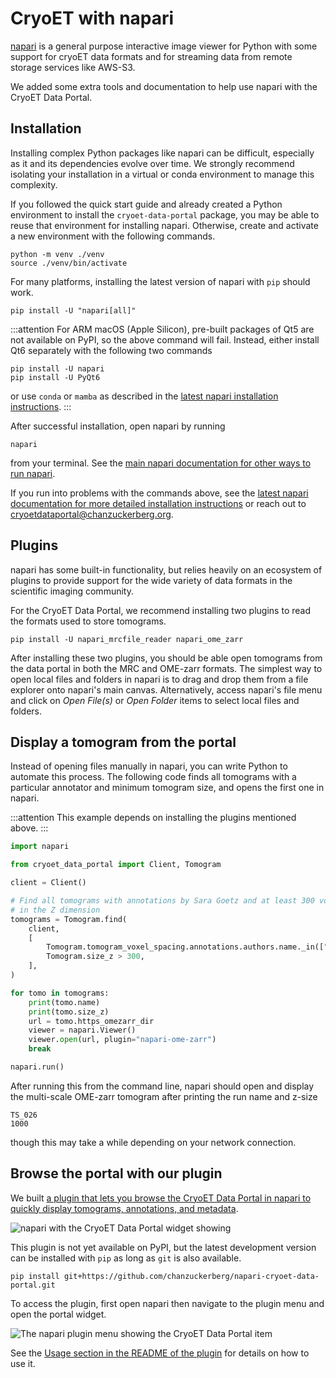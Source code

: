 # CryoET with napari

[napari](https://napari.org) is a general purpose interactive image viewer for Python
with some support for cryoET data formats and for streaming data from remote storage services like AWS-S3.

We added some extra tools and documentation to help use napari with the CryoET Data Portal.


## Installation

Installing complex Python packages like napari can be difficult, especially as it and its dependencies evolve over time.
We strongly recommend isolating your installation in a virtual or conda environment to manage this complexity.

If you followed the quick start guide and already created a Python environment to install the `cryoet-data-portal` package, you may be able to reuse that environment for installing napari.
Otherwise, create and activate a new environment with the following commands.

```shell
python -m venv ./venv
source ./venv/bin/activate
```

For many platforms, installing the latest version of napari with `pip` should work.

```shell
pip install -U "napari[all]"
```

:::attention
For ARM macOS (Apple Silicon), pre-built packages of Qt5 are not available on PyPI, so the above command will fail.
Instead, either install Qt6 separately with the following two commands

```shell
pip install -U napari
pip install -U PyQt6
```

or use `conda` or `mamba` as described in the [latest napari installation instructions](https://napari.org/dev/tutorials/fundamentals/installation.html#install-as-python-package-recommended).
:::

After successful installation, open napari by running

```shell
napari
```

from your terminal.
See the [main napari documentation for other ways to run napari](https://napari.org/stable/tutorials/fundamentals/getting_started.html).

If you run into problems with the commands above, see the [latest napari documentation for more detailed installation instructions](https://napari.org/dev/tutorials/fundamentals/installation.html#install-as-python-package-recommended) or reach out to cryoetdataportal@chanzuckerberg.org.


## Plugins

napari has some built-in functionality, but relies heavily on an ecosystem of plugins to
provide support for the wide variety of data formats in the scientific imaging community.

For the CryoET Data Portal, we recommend installing two plugins to read the formats used to store tomograms.

```shell
pip install -U napari_mrcfile_reader napari_ome_zarr
```

After installing these two plugins, you should be able open tomograms from the data portal in both the MRC and OME-zarr formats.
The simplest way to open local files and folders in napari is to drag and drop them from a file explorer onto napari's main canvas.
Alternatively, access napari's file menu and click on *Open File(s)* or *Open Folder* items to select local files and folders.


## Display a tomogram from the portal

Instead of opening files manually in napari, you can write Python to automate this process.
The following code finds all tomograms with a particular annotator and minimum tomogram size,
and opens the first one in napari.

:::attention
This example depends on installing the plugins mentioned above.
:::

```python
import napari

from cryoet_data_portal import Client, Tomogram

client = Client()

# Find all tomograms with annotations by Sara Goetz and at least 300 voxels
# in the Z dimension
tomograms = Tomogram.find(
    client,
    [
        Tomogram.tomogram_voxel_spacing.annotations.authors.name._in(["Sara Goetz"]),
        Tomogram.size_z > 300,
    ],
)

for tomo in tomograms:
    print(tomo.name)
    print(tomo.size_z)
    url = tomo.https_omezarr_dir
    viewer = napari.Viewer()
    viewer.open(url, plugin="napari-ome-zarr")
    break

napari.run()
```

After running this from the command line, napari should open and display the multi-scale
OME-zarr tomogram after printing the run name and z-size

```
TS_026
1000
```

though this may take a while depending on your network connection.


## Browse the portal with our plugin

We built [a plugin that lets you browse the CryoET Data Portal in napari to quickly display tomograms, annotations, and metadata](https://github.com/chanzuckerberg/napari-cryoet-data-portal).

![napari with the CryoET Data Portal widget showing](https://github.com/chanzuckerberg/cryoet-data-portal/assets/2608297/2e8f0792-7fc7-4831-b3da-3202d5995843)

This plugin is not yet available on PyPI, but the latest development version can be installed with `pip` as long as `git` is also available.

```shell
pip install git+https://github.com/chanzuckerberg/napari-cryoet-data-portal.git
```

To access the plugin, first open napari then navigate to the plugin menu and open the portal widget.

![The napari plugin menu showing the CryoET Data Portal item](https://github.com/chanzuckerberg/cryoet-data-portal/assets/2608297/2e8f0792-7fc7-4831-b3da-3202d5995843)

See the [Usage section in the README of the plugin](https://github.com/chanzuckerberg/napari-cryoet-data-portal#usage) for details on how to use it.
